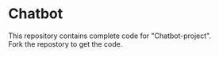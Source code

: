 # Chatbot
This repository contains complete code for "Chatbot-project". <br/>
Fork the repostory to get the code.
